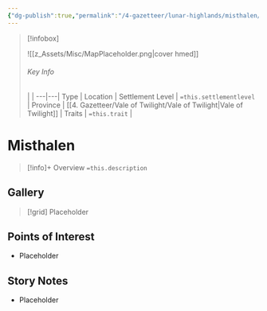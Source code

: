 ```yaml
---
{"dg-publish":true,"permalink":"/4-gazetteer/lunar-highlands/misthalen/misthalen/","noteIcon":""}
---
```



> [!infobox]
> 
> ![[z_Assets/Misc/MapPlaceholder.png\|cover hmed]]
> ###### Key Info
>  |   |
> ---|---|
> Type | Location |
> Settlement Level | `=this.settlementlevel` |
> Province | [[4. Gazetteer/Vale of Twilight/Vale of Twilight\|Vale of Twilight]] |
> Traits | `=this.trait` |

# Misthalen

> [!info]+ Overview
> `=this.description`

## Gallery

>[!grid]
>Placeholder


## Points of Interest

- Placeholder

## Story Notes

- Placeholder
